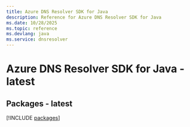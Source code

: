 ```yaml
---
title: Azure DNS Resolver SDK for Java
description: Reference for Azure DNS Resolver SDK for Java
ms.date: 10/28/2025
ms.topic: reference
ms.devlang: java
ms.service: dnsresolver
---
```

# Azure DNS Resolver SDK for Java - latest
## Packages - latest
[!INCLUDE [packages](dns-resolver-index.md)]